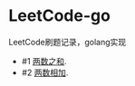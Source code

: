 # LeetCode-go
LeetCode刷题记录，golang实现

- #1 [两数之和](https://github.com/KaixuanYu/LeetCode-go/blob/master/%E6%95%B0%E7%BB%84/%E4%B8%A4%E6%95%B0%E4%B9%8B%E5%92%8C.md "两数之和"). 
- #2 [两数相加](https://github.com/KaixuanYu/LeetCode-go/blob/master/%E9%93%BE%E8%A1%A8/%E4%B8%A4%E6%95%B0%E7%9B%B8%E5%8A%A0.md "两数之和"). 


